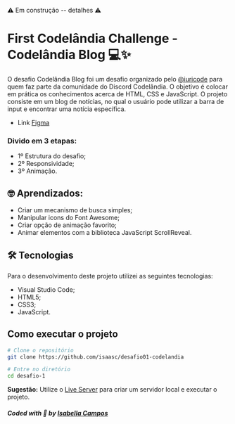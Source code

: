 ⚠️ Em construção -- detalhes ⚠️

# First Codelândia Challenge - Codelândia Blog  💻✨
O desafio Codelândia Blog foi um desafio organizado pelo <a href="https://github.com/iuricode">@iuricode</a> para quem faz parte da comunidade do Discord Codelândia. O objetivo é colocar em prática os conhecimentos acerca de HTML, CSS e JavaScript. O projeto consiste em um blog de notícias, no qual o usuário pode utilizar a barra de input e encontrar uma notícia específica.
<br>
* Link [Figma](https://www.figma.com/file/Yb9IBH56g7T1hdIyZ3BMNO/Codel%C3%A2ndia-Desafios?node-id=0%3A1)

### Divido em 3 etapas:
* 1º Estrutura do desafio; 
* 2º Responsividade; 
* 3º Animação.

## 🤓 Aprendizados:

* Criar um mecanismo de busca simples;
* Manipular icons do Font Awesome;
* Criar opção de animação favorito;
* Animar elementos com a biblioteca JavaScript ScrollReveal.

## 🛠 Tecnologias
Para o desenvolvimento deste projeto utilizei as seguintes tecnologias:

* Visual Studio Code;
* HTML5;
* CSS3;
* JavaScript.

## Como executar o projeto

```bash
# Clone o repositório
git clone https://github.com/isaasc/desafio01-codelandia
```
```bash
# Entre no diretório
cd desafio-1
```
**Sugestão:** Utilize o [Live Server](https://marketplace.visualstudio.com/items?itemName=ritwickdey.LiveServer) para criar um servidor local e executar o projeto.
<br>

##### Coded with 💜 by <a href="https://github.com/isaasc/">Isabella Campos</a>

